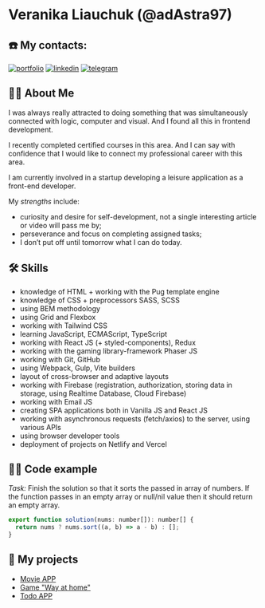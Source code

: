 # Veranika Liauchuk (@adAstra97)

## ☎️ My contacts:
[![portfolio](https://img.shields.io/badge/my_portfolio-000?style=for-the-badge&logo=ko-fi&logoColor=white)](https://portfolio-verman.netlify.app/)
[![linkedin](https://img.shields.io/badge/linkedin-0A66C2?style=for-the-badge&logo=linkedin&logoColor=white)](https://www.linkedin.com/in/veranikaliauchuk/)
[![telegram](https://img.shields.io/badge/telegram-1DA1F2?style=for-the-badge&logo=telegram&logoColor=white)](https://t.me/phantasmagoria666/)

## 👩‍🦰 About Me

I was always really attracted to doing something that was simultaneously connected with logic, computer and visual. And I found all this in frontend development.

I recently completed certified courses in this area. And I can say with confidence that I would like to connect my professional career with this area.

I am currently involved in a startup developing a leisure application as a front-end developer.

My _strengths_ include:
* curiosity and desire for self-development, not a single interesting article or video will pass me by;
* perseverance and focus on completing assigned tasks;
* I don’t put off until tomorrow what I can do today.

## 🛠 Skills
* knowledge of HTML + working with the Pug template engine
* knowledge of CSS + preprocessors SASS, SCSS
* using BEM methodology
* using Grid and Flexbox
* working with Tailwind CSS
* learning JavaScript, ECMAScript, TypeScript
* working with React JS (+ styled-components), Redux
* working with the gaming library-framework Phaser JS
* working with Git, GitHub
* using Webpack, Gulp, Vite builders
* layout of cross-browser and adaptive layouts
* working with Firebase (registration, authorization, storing data in storage, using Realtime Database, Cloud Firebase)
* working with Email JS
* creating SPA applications both in Vanilla JS and React JS
* working with asynchronous requests (fetch/axios) to the server, using various APIs
* using browser developer tools
* deployment of projects on Netlify and Vercel

## 👩‍💻 Code example

_Task:_
Finish the solution so that it sorts the passed in array of numbers. If the function passes in an empty array or null/nil value then it should return an empty array.

```javascript
export function solution(nums: number[]): number[] {
  return nums ? nums.sort((a, b) => a - b) : [];
}
```

## 💼 My projects

 - [Movie APP](https://entertainment-web-app-qwe.netlify.app/)
 - [Game "Way at home"](https://way-at-home.netlify.app/)
 - [Todo APP](https://todo-app-red-black.netlify.app/)



